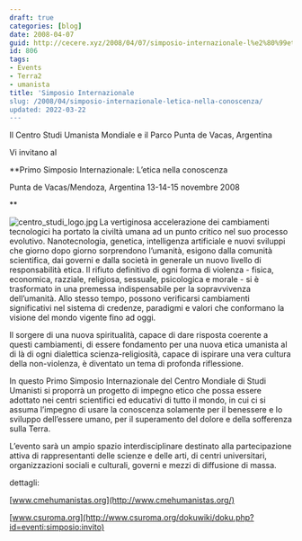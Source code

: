 ```yaml
---
draft: true
categories: [blog]
date: 2008-04-07
guid: http://cecere.xyz/2008/04/07/simposio-internazionale-l%e2%80%99etica-nella-conoscenza/
id: 806
tags:
- Events
- Terra2
- umanista
title: 'Simposio Internazionale
slug: /2008/04/simposio-internazionale-letica-nella-conoscenza/
updated: 2022-03-22
---
```


Il Centro Studi Umanista Mondiale e il Parco Punta de Vacas, Argentina
  
Vi invitano al

**Primo Simposio Internazionale: L’etica nella conoscenza
  
Punta de Vacas/Mendoza, Argentina 13-14-15 novembre 2008
  
** 
  
<img src='http://cecere.xyz/wp-content/uploads/sites/3/2008/04/centro_studi_logo.jpg' alt='centro_studi_logo.jpg' align="left" />La vertiginosa accelerazione dei cambiamenti tecnologici ha portato la civiltà umana ad un punto critico nel suo processo evolutivo. Nanotecnologia, genetica, intelligenza artificiale e nuovi sviluppi che giorno dopo giorno sorprendono l’umanità, esigono dalla comunità scientifica, dai governi e dalla società in generale un nuovo livello di responsabilità etica. Il rifiuto definitivo di ogni forma di violenza - fisica, economica, razziale, religiosa, sessuale, psicologica e morale - si è trasformato in una premessa indispensabile per la sopravvivenza dell’umanità. Allo stesso tempo, possono verificarsi cambiamenti significativi nel sistema di credenze, paradigmi e valori che conformano la visione del mondo vigente fino ad oggi.
  
Il sorgere di una nuova spiritualità, capace di dare risposta coerente a questi cambiamenti, di essere fondamento per una nuova etica umanista al di là di ogni dialettica scienza-religiosità, capace di ispirare una vera cultura della non-violenza, è diventato un tema di profonda riflessione.
  
In questo Primo Simposio Internazionale del Centro Mondiale di Studi Umanisti si proporrà un progetto di impegno etico che possa essere adottato nei centri scientifici ed educativi di tutto il mondo, in cui ci si assuma l’impegno di usare la conoscenza solamente per il benessere e lo sviluppo dell’essere umano, per il superamento del dolore e della sofferenza sulla Terra.
  
L’evento sarà un ampio spazio interdisciplinare destinato alla partecipazione attiva di rappresentanti delle scienze e delle arti, di centri universitari, organizzazioni sociali e culturali, governi e mezzi di diffusione di massa.

dettagli:
  
[www.cmehumanistas.org](http://www.cmehumanistas.org/)
  
[www.csuroma.org](http://www.csuroma.org/dokuwiki/doku.php?id=eventi:simposio:invito)